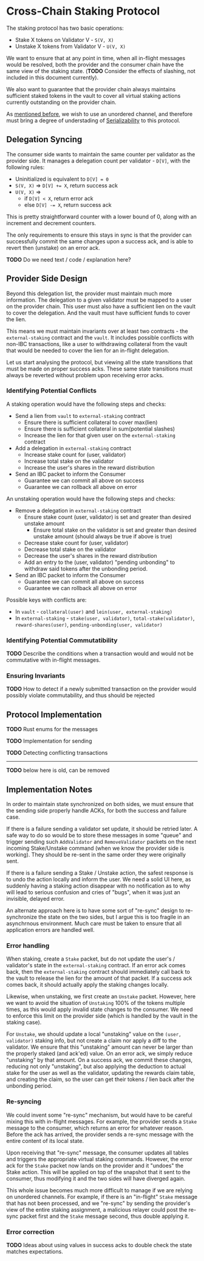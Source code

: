 # Cross-Chain Staking Protocol

The staking protocol has two basic operations:

* Stake X tokens on Validator V - `S(V, X)`
* Unstake X tokens from Validator V - `U(V, X)`

We want to ensure that at any point in time, when all in-flight messages would be resolved, both the
provider and the consumer chain have the same view of the staking state. (**TODO** Consider the
effects of slashing, not included in this document currently). 

We also want to guarantee that the provider chain always maintains sufficient staked tokens
in the vault to cover all virtual staking actions currently outstanding on the provider chain.

As [mentioned before](./ControlChannel.md#channel-ordering), we wish to use an unordered channel,
and therefore must bring a degree of understading of [Serializability](./Serializability.md)
to this protocol.

## Delegation Syncing

The consumer side wants to maintain the same counter per validator as the provider side.
It manages a delegation count per validator - `D[V]`, with the following rules:

* Uninitialized is equivalent to `D[V] = 0`
* `S(V, X)` => `D[V] += X`, return success ack
* `U(V, X)` => 
  * if `D[V] < X`, return error ack
  * else `D[V] -= X`, return success ack

This is pretty straightforward counter with a lower bound of 0, along with an increment and decrement
counters. 

The only requirements to ensure this stays in sync is that the provider can successfully commit the same
changes upon a success ack, and is able to revert then (unstake) on an error ack. 

**TODO** Do we need text / code / explanation here?

## Provider Side Design

Beyond this delegation list, the provider must maintain much more information.
The delegation to a given validator must be mapped to a user on the provider chain.
This user must also have a sufficient lien on the vault to cover the delegation.
And the vault must have sufficient funds to cover the lien.

This means we must maintain invariants over at least two contracts - the `external-staking` contract
and the `vault`. It includes possible conflicts with non-IBC transactions, like a user to withdrawing 
collateral from the vault that would be needed to cover the lien for an in-flight delegation.

Let us start analysing the protocol, but viewing all the state transitions that must be made on proper
success acks. These same state transitions must always be reverted without problem upon receiving error acks.

### Identifying Potential Conflicts

A staking operation would have the following steps and checks:

* Send a lien from `vault` to `external-staking` contract
  * Ensure there is sufficient collateral to cover max(lien)
  * Ensure there is sufficient collateral in sum(potential slashes)
  * Increase the lien for that given user on the `external-staking` contract
* Add a delegation in `external-staking` contract
  * Increase stake count for (user, validator)
  * Increase total stake on the validator
  * Increase the user's shares in the reward distribution
* Send an IBC packet to inform the Consumer
  * Guarantee we can commit all above on success
  * Guarantee we can rollback all above on error

An unstaking operation would have the following steps and checks:

* Remove a delegation in `external-staking` contract
  * Ensure stake count (user, validator) is set and greater than desired unstake amount
    * Ensure total stake on the validator is set and greater than desired unstake amount (should always be true if above is true)
  * Decrease stake count for (user, validator)
  * Decrease total stake on the validator
  * Decrease the user's shares in the reward distribution
  * Add an entry to the (user, validator) "pending unbonding" to withdraw said tokens after the unbonding period.
* Send an IBC packet to inform the Consumer
  * Guarantee we can commit all above on success
  * Guarantee we can rollback all above on error

Possible keys with conflicts are:

* In `vault` - `collateral(user)` and `lein(user, external-staking)`
* In `external-staking` - `stake(user, validator)`, `total-stake(validator)`, `reward-shares(user)`, `pending-unbonding(user, validator)`

### Identifying Potential Commutatibility

**TODO** Describe the conditions when a transaction would and would not be commutative with in-flight messages.

### Ensuring Invariants

**TODO** How to detect if a newly submitted transaction on the provider would possibly violate commutability, and thus should be rejected

## Protocol Implementation

**TODO** Rust enums for the messages

**TODO** Implementation for sending

**TODO** Detecting conflicting transactions

----- 

**TODO** below here is old, can be removed

## Implementation Notes

In order to maintain state synchronized on both sides, we must ensure that the
sending side properly handle ACKs, for both the success and failure case.

If there is a failure sending a validator set update, it should be retried later.
A safe way to do so would be to store these messages in some "queue" and trigger sending
such `AddValidator` and `RemoveValidator` packets on the next incoming Stake/Unstake command
(when we know the provider side is working). They should be re-sent in the same order
they were originally sent.

If there is a failure sending a Stake / Unstake action, the safest response is to
undo the action locally and inform the user. We need a solid UI here, as suddenly having
a staking action disappear with no notification as to why will lead to serious confusion
and cries of "bugs", when it was just an invisible, delayed error.

An alternate approach here is to have some sort of "re-sync" design to re-synchronize the
state on the two sides, but I argue this is too fragile in an asynchrnous environment.
Much care must be taken to ensure that all application errors are handled well.

### Error handling

When staking, create a `Stake` packet, but do not update the user's / validator's state
in the `external-staking` contract. If an error ack comes back, then the
`external-staking` contract should immediately call back to the vault to release
the lien for the amount of that packet. If a success ack comes back, it should
actually apply the staking changes locally.

Likewise, when unstaking, we first create an `Unstake` packet. However, here
we want to avoid the situation of `Unstaking` 100% of the tokens multiple times,
as this would apply invalid state changes to the consumer. We need to enforce this
limit on the provider side (which is handled by the vault in the staking case).

For `Unstake`, we should update a local "unstaking" value on the `(user, validator)`
staking info, but not create a claim nor apply a diff to the validator.
We ensure that this "unstaking" amount can never be larger than the properly staked
(and ack'ed) value. On an error ack, we simply reduce "unstaking" by that amount.
On a success ack, we commit these changes, reducing not only "unstaking", but
also applying the deduction to actual stake for the user as well as the validator,
updating the rewards claim table, and creating the claim, so the user can get their
tokens / lien back after the unbonding period.

### Re-syncing

We could invent some "re-sync" mechanism, but would have to be careful mixing this with
in-flight messages. For example, the provider sends a `Stake` message to the consumer,
which returns an error for whatever reason. Before the ack has arrived, the provider
sends a re-sync message with the entire content of its local state.

Upon receiving that "re-sync" message, the consumer updates all tables and triggers the
appropriate virtual staking commands. However, the error ack for the `Stake` packet
now lands on the provider and it "undoes" the Stake action. This will be applied
on top of the snapshot that it sent to the consumer, thus modifying it and the two sides
will have diverged again.

This whole issue becomes much more difficult to manage if we are relying on unordered channels.
For example, if there is an "in-flight" `Stake` message that has not been processed, and we
"re-sync" by sending the provider's view of the entire staking assignment, a malicious
relayer could post the re-sync packet first and the `Stake` message second, thus double applying it.

### Error correction

**TODO** Ideas about using values in success acks to double check the state matches expectations.
